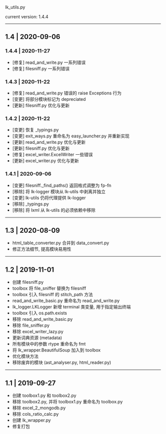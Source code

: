 lk_utils.py

current version: 1.4.4

--------------------------------------------------------------------------------

## 1.4 | 2020-09-06

### 1.4.4 | 2020-11-27

- [修复] read_and_write.py 一系列错误
- [修复] filesniff.py 一系列错误

### 1.4.3 | 2020-11-22

- [修复] read_and_write.py 错误的 raise Exceptions 行为
- [变更] 将部分模块标记为 depreciated
- [更新] filesniff.py 优化与更新

### 1.4.2 | 2020-11-22

- [变更] 恢复 _typings.py
- [变更] exit_ways.py 重命名为 easy_launcher.py 并重新实现
- [更新] read_and_write.py 优化与更新
- [更新] filesniff.py 优化与更新
- [修复] excel_writer.ExcelWriter 一些错误
- [更新] excel_writer.py 优化与更新

### 1.4.1 | 2020-09-06

- [变更] filesniff._find_paths() 返回格式调整为 fp-fn
- [移除] 将 lk-logger 模块从 lk-utils 中剥离并独立
- [变更] lk-utils 仍将代理提供 lk-logger
- [移除] _typings.py
- [移除] 将 lxml 从 lk-utils 的必须依赖中移除

--------------------------------------------------------------------------------

## 1.3 | 2020-08-09

- html_table_converter.py 合并到 data_convert.py
- 修正方法细节, 提高模块易用性

--------------------------------------------------------------------------------

## 1.2 | 2019-11-01

- 创建 filesniff.py
- toolbox 将 file_sniffer 替换为 filesniff
- toolbox 引入 filesniff 的 stitch_path 方法
- read_and_write_basic.py 重命名为 read_and_write.py
- lk_logger.LKLogger 新增 terminal 类变量, 用于指定输出终端
- toolbox 引入 os.path.exists
- 移除 read_and_write_basic.py
- 移除 file_sniffer.py
- 移除 excel_writer_lazy.py
- 更新词典资源 (metadata)
- 所有模块中的参数 rtype 重命名为 fmt
- 将 lk_wrapper.BeautifulSoup 加入到 toolbox
- 优化模块方法
- 移除废弃的模块 (ast_analyser.py, html_reader.py)

--------------------------------------------------------------------------------

## 1.1 | 2019-09-27

- 创建 toolbox1.py 和 toolbox2.py
- 移除 toolbox2.py, 并将 toolbox1.py 重命名为 toolbox.py
- 移除 excel_2_mongodb.py
- 移除 cols_ratio_calc.py
- 创建 lk_wrapper.py
- 修复打包
